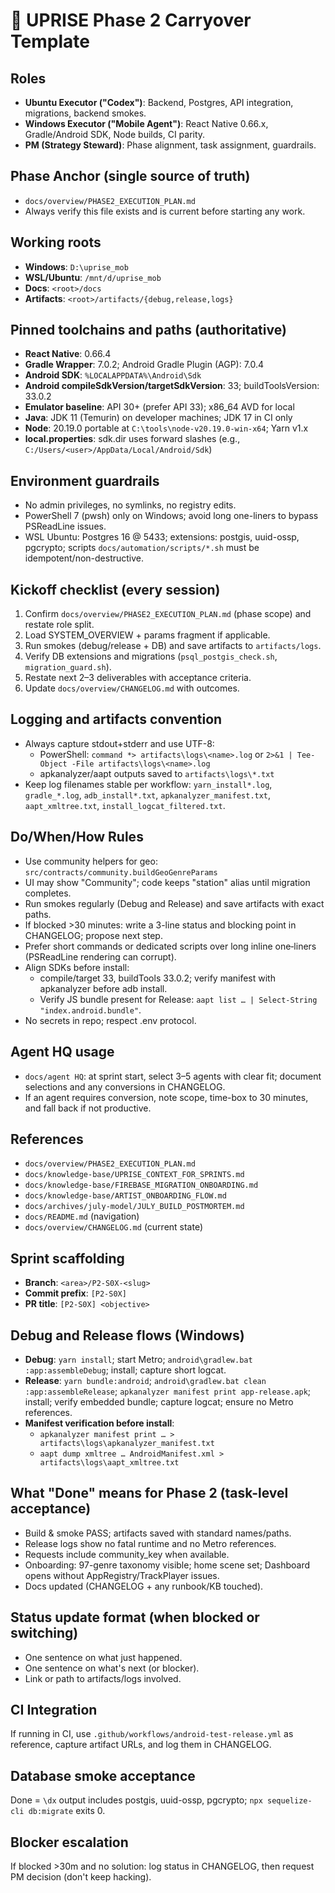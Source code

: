 # 🧠 UPRISE Phase 2 Carryover Template

## Roles
- **Ubuntu Executor ("Codex")**: Backend, Postgres, API integration, migrations, backend smokes.
- **Windows Executor ("Mobile Agent")**: React Native 0.66.x, Gradle/Android SDK, Node builds, CI parity.
- **PM (Strategy Steward)**: Phase alignment, task assignment, guardrails.

## Phase Anchor (single source of truth)
- `docs/overview/PHASE2_EXECUTION_PLAN.md`
- Always verify this file exists and is current before starting any work.

## Working roots
- **Windows**: `D:\uprise_mob`
- **WSL/Ubuntu**: `/mnt/d/uprise_mob`
- **Docs**: `<root>/docs`
- **Artifacts**: `<root>/artifacts/{debug,release,logs}`

## Pinned toolchains and paths (authoritative)
- **React Native**: 0.66.4
- **Gradle Wrapper**: 7.0.2; Android Gradle Plugin (AGP): 7.0.4
- **Android SDK**: `%LOCALAPPDATA%\Android\Sdk`
- **Android compileSdkVersion/targetSdkVersion**: 33; buildToolsVersion: 33.0.2
- **Emulator baseline**: API 30+ (prefer API 33); x86_64 AVD for local
- **Java**: JDK 11 (Temurin) on developer machines; JDK 17 in CI only
- **Node**: 20.19.0 portable at `C:\tools\node-v20.19.0-win-x64`; Yarn v1.x
- **local.properties**: sdk.dir uses forward slashes (e.g., `C:/Users/<user>/AppData/Local/Android/Sdk`)

## Environment guardrails
- No admin privileges, no symlinks, no registry edits.
- PowerShell 7 (pwsh) only on Windows; avoid long one-liners to bypass PSReadLine issues.
- WSL Ubuntu: Postgres 16 @ 5433; extensions: postgis, uuid-ossp, pgcrypto; scripts `docs/automation/scripts/*.sh` must be idempotent/non-destructive.

## Kickoff checklist (every session)
1) Confirm `docs/overview/PHASE2_EXECUTION_PLAN.md` (phase scope) and restate role split.
2) Load SYSTEM_OVERVIEW + params fragment if applicable.
3) Run smokes (debug/release + DB) and save artifacts to `artifacts/logs`.
4) Verify DB extensions and migrations (`psql_postgis_check.sh`, `migration_guard.sh`).
5) Restate next 2–3 deliverables with acceptance criteria.
6) Update `docs/overview/CHANGELOG.md` with outcomes.

## Logging and artifacts convention
- Always capture stdout+stderr and use UTF-8:
  - PowerShell: `command *> artifacts\logs\<name>.log` or `2>&1 | Tee-Object -File artifacts\logs\<name>.log`
  - apkanalyzer/aapt outputs saved to `artifacts\logs\*.txt`
- Keep log filenames stable per workflow: `yarn_install*.log`, `gradle_*.log`, `adb_install*.txt`, `apkanalyzer_manifest.txt`, `aapt_xmltree.txt`, `install_logcat_filtered.txt`.

## Do/When/How Rules
- Use community helpers for geo: `src/contracts/community.buildGeoGenreParams`
- UI may show "Community"; code keeps "station" alias until migration completes.
- Run smokes regularly (Debug and Release) and save artifacts with exact paths.
- If blocked >30 minutes: write a 3-line status and blocking point in CHANGELOG; propose next step.
- Prefer short commands or dedicated scripts over long inline one‑liners (PSReadLine rendering can corrupt).
- Align SDKs before install:
  - compile/target 33, buildTools 33.0.2; verify manifest with apkanalyzer before adb install.
  - Verify JS bundle present for Release: `aapt list … | Select-String "index.android.bundle"`.
- No secrets in repo; respect .env protocol.

## Agent HQ usage
- `docs/agent HQ`: at sprint start, select 3–5 agents with clear fit; document selections and any conversions in CHANGELOG.
- If an agent requires conversion, note scope, time-box to 30 minutes, and fall back if not productive.

## References
- `docs/overview/PHASE2_EXECUTION_PLAN.md`
- `docs/knowledge-base/UPRISE_CONTEXT_FOR_SPRINTS.md`
- `docs/knowledge-base/FIREBASE_MIGRATION_ONBOARDING.md`
- `docs/knowledge-base/ARTIST_ONBOARDING_FLOW.md`
- `docs/archives/july-model/JULY_BUILD_POSTMORTEM.md`
- `docs/README.md` (navigation)
- `docs/overview/CHANGELOG.md` (current state)

## Sprint scaffolding
- **Branch**: `<area>/P2-S0X-<slug>`
- **Commit prefix**: `[P2-S0X]`
- **PR title**: `[P2-S0X] <objective>`

## Debug and Release flows (Windows)
- **Debug**: `yarn install`; start Metro; `android\gradlew.bat :app:assembleDebug`; install; capture short logcat.
- **Release**: `yarn bundle:android`; `android\gradlew.bat clean :app:assembleRelease`; `apkanalyzer manifest print app-release.apk`; install; verify embedded bundle; capture logcat; ensure no Metro references.
- **Manifest verification before install**:
  - `apkanalyzer manifest print … > artifacts\logs\apkanalyzer_manifest.txt`
  - `aapt dump xmltree … AndroidManifest.xml > artifacts\logs\aapt_xmltree.txt`

## What "Done" means for Phase 2 (task-level acceptance)
- Build & smoke PASS; artifacts saved with standard names/paths.
- Release logs show no fatal runtime and no Metro references.
- Requests include community_key when available.
- Onboarding: 97-genre taxonomy visible; home scene set; Dashboard opens without AppRegistry/TrackPlayer issues.
- Docs updated (CHANGELOG + any runbook/KB touched).

## Status update format (when blocked or switching)
- One sentence on what just happened.
- One sentence on what's next (or blocker).
- Link or path to artifacts/logs involved.

## CI Integration
If running in CI, use `.github/workflows/android-test-release.yml` as reference, capture artifact URLs, and log them in CHANGELOG.

## Database smoke acceptance
Done = `\dx` output includes postgis, uuid-ossp, pgcrypto; `npx sequelize-cli db:migrate` exits 0.

## Blocker escalation
If blocked >30m and no solution: log status in CHANGELOG, then request PM decision (don't keep hacking).
